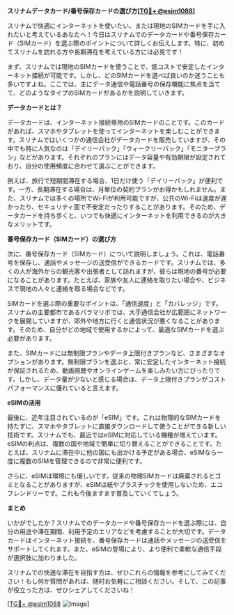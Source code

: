 **スリナムデータカード/番号保存カードの選び方[[TG💪+ @esim1088](https://t.me/s/esim1088)]**

スリナムで快適にインターネットを使いたい、または現地のSIMカードを手に入れたいと考えているあなたへ！今日はスリナムでのデータカードや番号保存カード（SIMカード）を選ぶ際のポイントについて詳しくお伝えします。特に、初めてスリナムを訪れる方や長期滞在を考えている方には必見です！

まず、スリナムでは現地のSIMカードを使うことで、低コストで安定したインターネット接続が可能です。しかし、どのSIMカードを選べば良いのか迷うことも多いですよね。ここでは、主にデータ通信や電話番号の保存機能に焦点を当てて、どのようなタイプのSIMカードがあるかを説明していきます。

**データカードとは？**

データカードは、インターネット接続専用のSIMカードのことです。このカードがあれば、スマホやタブレットを使ってインターネットを楽しむことができます。スリナムではいくつかの通信会社がデータカードを販売していますが、その中でも特に人気なのは「デイリーパック」「ウィークリーパック」「モニタープラン」などがあります。それぞれのプランにはデータ容量や有効期限が設定されており、自分の使用頻度に合わせて選ぶことができます。

例えば、旅行で短期間滞在する場合、1日だけ使う「デイリーパック」が便利です。一方、長期滞在する場合は、月単位の契約プランがお得かもしれません。また、スリナムでは多くの場所でWi-Fiが利用可能ですが、公共のWi-Fiは速度が遅かったり、セキュリティ面で不安定だったりすることがあります。そのため、データカードを持ち歩くと、いつでも快適にインターネットを利用できるのが大きなメリットです。

**番号保存カード（SIMカード）の選び方**

次に、番号保存カード（SIMカード）について説明しましょう。これは、電話番号を保存し、通話やメッセージの送受信ができるカードです。スリナムでは、多くの人が海外からの観光客や出張者として訪れますが、彼らは現地の番号が必要になることがあります。たとえば、家族や友人に連絡を取りたい場合や、ビジネスで現地の人々と連絡を取る場合などです。

SIMカードを選ぶ際の重要なポイントは、「通信速度」と「カバレッジ」です。スリナムの主要都市であるパラマリボでは、大手通信会社が広範囲にネットワークを展開していますが、郊外や地方に行くと通信状況が悪くなることがあります。そのため、自分がどの地域で使用するかによって、最適なSIMカードを選ぶ必要があります。

また、SIMカードには無制限プランやデータ上限付きプランなど、さまざまなオプションがあります。無制限プランを選ぶと、常に安定したインターネット接続が保証されるため、動画視聴やオンラインゲームを楽しみたい方にぴったりです。しかし、データ量が少ないと感じる場合は、データ上限付きプランがコストパフォーマンスに優れていると言えます。

**eSIMの活用**

最後に、近年注目されているのが「eSIM」です。これは物理的なSIMカードを持たずに、スマホやタブレットに直接ダウンロードして使うことができる新しい技術です。スリナムでも、最近ではeSIMに対応している機種が増えています。eSIMの利点は、複数の国や地域で簡単に切り替えることができることです。たとえば、スリナムに滞在中に他の国にも出かける予定がある場合、eSIMなら一度に複数のSIMを管理できるので非常に便利です。

さらに、eSIMは環境にも優しいです。従来の物理SIMカードは廃棄されるとゴミとなることがありますが、eSIMは紙やプラスチックを使用しないため、エコフレンドリーです。これも今後ますます普及していくでしょう。

**まとめ**

いかがでしたか？スリナムでのデータカードや番号保存カードを選ぶ際には、自分の用途や滞在期間、利用予定のエリアなどを考慮することが大切です。データカードはインターネット接続を、番号保存カードは通話やメッセージの送受信をサポートしてくれます。また、eSIMの登場により、より便利で柔軟な通信手段が選択肢に加わりました。

スリナムでの快適な滞在を目指す方は、ぜひこれらの情報を参考にしてみてください！もし何か質問があれば、随时お気軽にご相談ください。そして、この記事が役立った方は、ぜひシェアしてくださいね！

[[TG💪+ @esim1088](https://t.me/s/esim1088) ![Image](https://i.postimg.cc/Y0z9fWf4/image.png)]